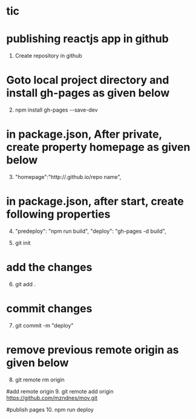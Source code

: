 # tic
# publishing reactjs app in github

1. Create repository in github

# Goto local project directory and install gh-pages as given below
2. npm install gh-pages --save-dev

# in package.json, After private, create property homepage as given below
3. "homepage":"http://<username>.github.io/repo name",

# in package.json, after start, create following properties

4. "predeploy": "npm run build",
   "deploy": "gh-pages -d build",

5. git init

# add the changes
6. git add .

# commit changes
7. git commit -m "deploy"

# remove previous remote origin as given below
8. git remote rm origin

#add remote origin
9. git remote add origin https://github.com/mzndnes/mov.git

#publish pages
10. npm run deploy
